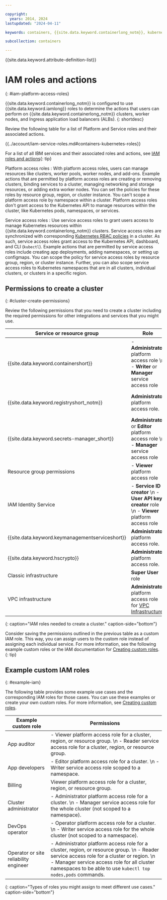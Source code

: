 ```yaml
---

copyright: 
  years: 2014, 2024
lastupdated: "2024-04-11"

keywords: containers, {{site.data.keyword.containerlong_notm}}, kubernetes, infrastructure, policy, users, permissions, access, roles

subcollection: containers

---
```


{{site.data.keyword.attribute-definition-list}}


# IAM roles and actions
{: #iam-platform-access-roles}

{{site.data.keyword.containerlong_notm}} is configured to use {{site.data.keyword.iamlong}} roles to determine the actions that users can perform on {{site.data.keyword.containerlong_notm}} clusters, worker nodes, and Ingress application load balancers (ALBs).
{: shortdesc}

Review the following table for a list of Platform and Service roles and their associated actions.

{{../account/iam-service-roles.md#containers-kubernetes-roles}}

For a list of all IBM services and their associated roles and actions, see [IAM roles and actions](/docs/account?topic=account-iam-service-roles-actions){: tip}


Platform access roles
:   With platform access roles, users can manage resources like clusters, worker pools, worker nodes, and add-ons. Example actions that are permitted by platform access roles are creating or removing clusters, binding services to a cluster, managing networking and storage resources, or adding extra worker nodes. You can set the policies for these roles by resource group, region, or cluster instance. You can't scope a platform access role by namespace within a cluster. Platform access roles don't grant access to the Kubernetes API to manage resources within the cluster, like Kubernetes pods, namespaces, or services.

Service access roles
:   Use service access roles to grant users access to manage Kubernetes resources within {{site.data.keyword.containerlong_notm}} clusters. Service access roles are synchronized with corresponding [Kubernetes RBAC policies](/docs/containers?topic=containers-understand-rbac) in a cluster. As such, service access roles grant access to the Kubernetes API, dashboard, and CLI (`kubectl`). Example actions that are permitted by service access roles include creating app deployments, adding namespaces, or setting up configmaps. You can scope the policy for service access roles by resource group, region, or cluster instance. Further, you can also scope service access roles to Kubernetes namespaces that are in all clusters, individual clusters, or clusters in a specific region. 

## Permissions to create a cluster
{: #cluster-create-permissions}

Review the following permissions that you need to create a cluster including the required permissions for other integrations and services that you might use.


| Service or resource group | Role | Scope | Required? |
| --- | --- | --- | --- |
| {{site.data.keyword.containershort}} | - **Administrator** platform access role  \n - **Writer** or **Manager** service access role | The resource group where you want to create a cluster. | Yes |
| {{site.data.keyword.registryshort_notm}} | **Administrator** platform access role. | An individual instance or all instances. Do not limit policies for {{site.data.keyword.registrylong_notm}} to the resource group level. | Yes |
| {{site.data.keyword.secrets-manager_short}} | **Administrator** or **Editor** platform access role  \n - **Manager** service access role | All resource groups | Required if you plan to use {{site.data.keyword.secrets-manager_short}} for encryption. |
| Resource group permissions | - **Viewer** platform access role  | The resource group where you want to create a cluster. | Yes |
| IAM Identity Service | - **Service ID creator**  \n - **User API key creator** role  \n - **Viewer** platform access role  | The resource group where you want to create a cluster. | Yes |
| {{site.data.keyword.keymanagementserviceshort}}| **Administrator** platform access role. | All instances or the specific instance you want to use. | Required if you plan to use {{site.data.keyword.keymanagementserviceshort}} for encryption. |
| {{site.data.keyword.hscrypto}} | **Administrator** platform access role. | All instances or the specific instance you want to use. | Required if you plan to use {{site.data.keyword.hscrypto}} for encryption. | 
| Classic infrastructure | **Super User** role | N/A | Yes | 
| VPC infrastructure | **Administrator** platform access role for [VPC Infrastructure](/docs/vpc?topic=vpc-iam-getting-started). | All instances or the specific instance you want to use. | Yes |
{: caption="IAM roles needed to create a cluster." caption-side="bottom"}


Consider saving the permissions outlined in the previous table as a custom IAM role. This way, you can assign users to the custom role instead of assigning each individual service. For more information, see the following example custom roles or the IAM documentation for [Creating custom roles](/docs/account?topic=account-custom-roles&interface=ui).
{: tip}



## Example custom IAM roles
{: #example-iam}

The following table provides some example use cases and the corresponding IAM roles for those cases. You can use these examples or create your own custom roles. For more information, see [Creating custom roles](/docs/account?topic=account-custom-roles&interface=ui).


| Example custom role | Permissions |
| --- | --- |
| App auditor | - Viewer platform access role for a cluster, region, or resource group.  \n - Reader service access role for a cluster, region, or resource group. |
| App developers | - Editor platform access role for a cluster. \n - Writer service access role scoped to a namespace. |
| Billing | Viewer platform access role for a cluster, region, or resource group. |
| Cluster administrator | - Administrator platform access role for a cluster.  \n - Manager service access role for the whole cluster (not scoped to a namespace).|
| DevOps operator | - Operator platform access role for a cluster.  \n - Writer service access role for the whole cluster (not scoped to a namespace).  |
| Operator or site reliability engineer | - Administrator platform access role for a cluster, region, or resource group. \n - Reader service access role for a cluster or region.  \n - Manager service access role for all cluster namespaces to be able to use `kubectl top nodes,pods` commands. |
{: caption="Types of roles you might assign to meet different use cases." caption-side="bottom"}


